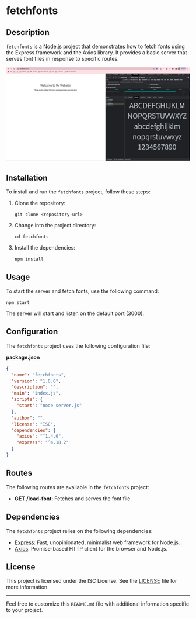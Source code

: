 # fetchfonts

## Description

`fetchfonts` is a Node.js project that demonstrates how to fetch fonts using the Express framework and the Axios library. It provides a basic server that serves font files in response to specific routes.

![localhost result](proxy_fonts.png)

## Installation

To install and run the `fetchfonts` project, follow these steps:

1. Clone the repository:

   ```shell
   git clone <repository-url>
   ```

2. Change into the project directory:

   ```shell
   cd fetchfonts
   ```

3. Install the dependencies:

   ```shell
   npm install
   ```

## Usage

To start the server and fetch fonts, use the following command:

```shell
npm start
```

The server will start and listen on the default port (3000).

## Configuration

The `fetchfonts` project uses the following configuration file:

**package.json**

```json
{
  "name": "fetchfonts",
  "version": "1.0.0",
  "description": "",
  "main": "index.js",
  "scripts": {
    "start": "node server.js"
  },
  "author": "",
  "license": "ISC",
  "dependencies": {
    "axios": "^1.4.0",
    "express": "^4.18.2"
  }
}
```

## Routes

The following routes are available in the `fetchfonts` project:

- **GET /load-font**: Fetches and serves the font file.

## Dependencies

The `fetchfonts` project relies on the following dependencies:

- [Express](https://www.npmjs.com/package/express): Fast, unopinionated, minimalist web framework for Node.js.
- [Axios](https://www.npmjs.com/package/axios): Promise-based HTTP client for the browser and Node.js.

## License

This project is licensed under the ISC License. See the [LICENSE](https://opensource.org/license/isc-license-txt/) file for more information.

---

Feel free to customize this `README.md` file with additional information specific to your project.
